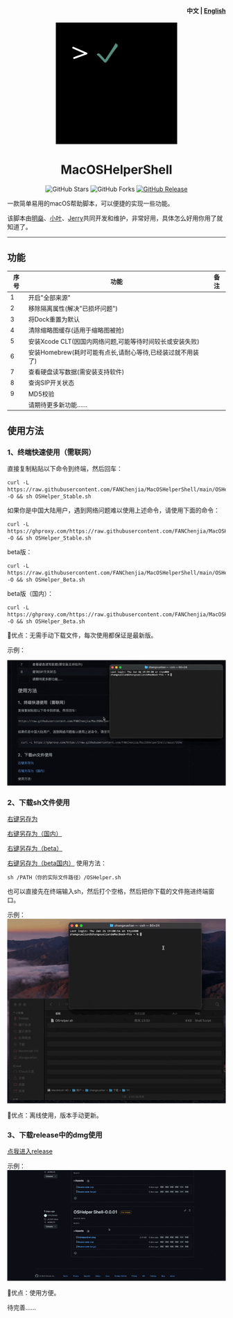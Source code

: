 <h4 align="right"><strong>中文</strong> | <a href="https://github.com/FANChenjia/MacOSHelperShell/blob/main/README_EN.md">English</a></h4>
<p align="center">
    <img src="./assets/logo.jpg" width=280/>
</p>
<h1 align="center">MacOSHelperShell</h1>
<div align="center">   
  <img src="https://img.shields.io/github/stars/FANChenjia/MacOSHelperShell?label=Stars" alt="GitHub Stars"/>
  <img src="https://img.shields.io/github/forks/FANChenjia/MacOSHelperShell?label=Forks" alt="GitHub Forks"/> 
  <a href="https://github.com/FANChenjia/MacOSHelperShell/releases" target="_blank">
    <img src="https://img.shields.io/github/v/release/FANChenjia/MacOSHelperShell?display_name=tag" alt="GitHub Release"/></a>
</div>




一款简单易用的macOS帮助脚本，可以便捷的实现一些功能。

该脚本由[明燊](https://github.com/FANChenjia)、[小叶](https://github.com/yeenjie123456)、[Jerry](https://github.com/Jerry-XU1010)共同开发和维护，非常好用，具体怎么好用你用了就知道了。

---

## 功能

| 序号 | 功能                                                       | 备注 |
| ---- | ---------------------------------------------------------- | ---- |
| 1    | 开启"全部来源"                                             |      |
| 2    | 移除隔离属性(解决"已损坏问题")                             |      |
| 3    | 将Dock重置为默认                                           |      |
| 4    | 清除缩略图缓存(适用于缩略图被抢)                           |      |
| 5    | 安装Xcode CLT(因国内网络问题,可能等待时间较长或安装失败)   |      |
| 6    | 安装Homebrew(耗时可能有点长,请耐心等待,已经装过就不用装了) |      |
| 7    | 查看硬盘读写数据(需安装支持软件)                           |      |
| 8    | 查询SIP开关状态                                            |      |
| 9    | MD5校验                                                    |      |
|      | 请期待更多新功能……                                         |      |



## 使用方法

### 1、终端快速使用（需联网）

直接复制粘贴以下命令到终端，然后回车：

```shell
curl -L https://raw.githubusercontent.com/FANChenjia/MacOSHelperShell/main/OSHelper_Stable.sh -O && sh OSHelper_Stable.sh
```

如果你是中国大陆用户，遇到网络问题难以使用上述命令，请使用下面的命令：

```shell
curl -L https://ghproxy.com/https://raw.githubusercontent.com/FANChenjia/MacOSHelperShell/main/OSHelper_Stable.sh -O && sh OSHelper_Stable.sh
```

beta版：


```shell
curl -L https://raw.githubusercontent.com/FANChenjia/MacOSHelperShell/main/OSHelper_Beta.sh -O && sh OSHelper_Beta.sh
```

beta版（国内）：


```shell
curl -L https://ghproxy.com/https://raw.githubusercontent.com/FANChenjia/MacOSHelperShell/main/OSHelper_Beta.sh -O && sh OSHelper_Beta.sh
```

🚀优点：无需手动下载文件，每次使用都保证是最新版。

示例：

![example1](./assets/example1.gif)

### 2、下载sh文件使用

[右键另存为](https://raw.githubusercontent.com/FANChenjia/MacOSHelperShell/main/OSHelper_Stable.sh)

[右键另存为（国内）](https://ghproxy.com/https://raw.githubusercontent.com/FANChenjia/MacOSHelperShell/main/OSHelper_Stable.sh)

[右键另存为（beta）](https://raw.githubusercontent.com/FANChenjia/MacOSHelperShell/main/OSHelper_Beta.sh)

[右键另存为（beta国内）](https://raw.githubusercontent.com/FANChenjia/MacOSHelperShell/main/OSHelper_Beta.sh)
使用方法：

```shell
sh /PATH（你的实际文件路径）/OSHelper.sh
```

也可以直接先在终端输入sh，然后打个空格，然后把你下载的文件拖进终端窗口。

示例：![example2](./assets/example2.gif)

🚀优点：离线使用，版本手动更新。

### 3、下载release中的dmg使用

[点我进入release](https://github.com/FANChenjia/MacOSHelperShell/releases)

示例：![example3](./assets/example3.gif)

🚀优点：使用方便。

待完善……
